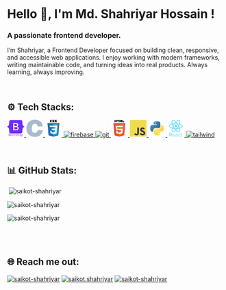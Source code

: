 <h1>Hello 👋, I'm Md. Shahriyar Hossain !</h1>
<h3>A passionate frontend developer.</h3>
<p>I’m Shahriyar, a Frontend Developer focused on building clean, responsive, and accessible web applications. I enjoy working with modern frameworks, writing maintainable code, and turning ideas into real products. Always learning, always improving.</p>
<br>
<h2>⚙ Tech Stacks:</h2>
<p align="left"> <a href="https://getbootstrap.com" target="_blank" rel="noreferrer"> <img src="https://raw.githubusercontent.com/devicons/devicon/master/icons/bootstrap/bootstrap-plain-wordmark.svg" alt="bootstrap" width="40" height="40"/> </a> <a href="https://www.cprogramming.com/" target="_blank" rel="noreferrer"> <img src="https://raw.githubusercontent.com/devicons/devicon/master/icons/c/c-original.svg" alt="c" width="40" height="40"/> </a> <a href="https://www.w3schools.com/css/" target="_blank" rel="noreferrer"> <img src="https://raw.githubusercontent.com/devicons/devicon/master/icons/css3/css3-original-wordmark.svg" alt="css3" width="40" height="40"/> </a> <a href="https://firebase.google.com/" target="_blank" rel="noreferrer"> <img src="https://www.vectorlogo.zone/logos/firebase/firebase-icon.svg" alt="firebase" width="40" height="40"/> </a> <a href="https://git-scm.com/" target="_blank" rel="noreferrer"> <img src="https://www.vectorlogo.zone/logos/git-scm/git-scm-icon.svg" alt="git" width="40" height="40"/> </a> <a href="https://www.w3.org/html/" target="_blank" rel="noreferrer"> <img src="https://raw.githubusercontent.com/devicons/devicon/master/icons/html5/html5-original-wordmark.svg" alt="html5" width="40" height="40"/> </a> <a href="https://developer.mozilla.org/en-US/docs/Web/JavaScript" target="_blank" rel="noreferrer"> <img src="https://raw.githubusercontent.com/devicons/devicon/master/icons/javascript/javascript-original.svg" alt="javascript" width="40" height="40"/> </a> <a href="https://www.python.org" target="_blank" rel="noreferrer"> <img src="https://raw.githubusercontent.com/devicons/devicon/master/icons/python/python-original.svg" alt="python" width="40" height="40"/> </a> <a href="https://reactjs.org/" target="_blank" rel="noreferrer"> <img src="https://raw.githubusercontent.com/devicons/devicon/master/icons/react/react-original-wordmark.svg" alt="react" width="40" height="40"/> </a> <a href="https://tailwindcss.com/" target="_blank" rel="noreferrer"> <img src="https://www.vectorlogo.zone/logos/tailwindcss/tailwindcss-icon.svg" alt="tailwind" width="40" height="40"/> </a> </p> 
<br>
<h2>📊 GitHub Stats:</h2>
<p>&nbsp;<img align="center" src="https://github-readme-stats.vercel.app/api?username=saikot-shahriyar&show_icons=true&locale=en" alt="saikot-shahriyar"/></p>
<p><img align="center" src="https://github-readme-streak-stats.herokuapp.com/?user=saikot-shahriyar&" alt="saikot-shahriyar"/></p>
<p><img align="left" src="https://github-readme-stats.vercel.app/api/top-langs?username=saikot-shahriyar&show_icons=true&locale=en&layout=compact" alt="saikot-shahriyar"/></p>

<br> <br> <br> <br>
<h2>🌐 Reach me out:</h2>
<p align="left">
<a href="https://linkedin.com/in/saikot-shahriyar" target="blank"><img align="center" src="https://raw.githubusercontent.com/rahuldkjain/github-profile-readme-generator/master/src/images/icons/Social/linked-in-alt.svg" alt="saikot-shahriyar" height="30" width="40" /></a>
<a href="https://fb.com/saikot.shahriyar" target="blank"><img align="center" src="https://raw.githubusercontent.com/rahuldkjain/github-profile-readme-generator/master/src/images/icons/Social/facebook.svg" alt="saikot.shahriyar" height="30" width="40" /></a>
<a href="https://www.leetcode.com/saikot-shahriyar" target="blank"><img align="center" src="https://raw.githubusercontent.com/rahuldkjain/github-profile-readme-generator/master/src/images/icons/Social/leet-code.svg" alt="saikot-shahriyar" height="30" width="40" /></a>
</p>
